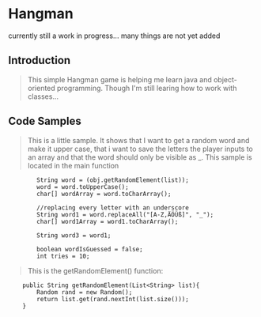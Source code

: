 # Hangman

currently still a work in progress... many things are not yet added

## Introduction

> This simple Hangman game is helping me learn java and object-oriented programming. Though I'm still learing how to work with classes...

## Code Samples

> This is a little sample. It shows that I want to get a random word and make it upper case, that i want to save the letters the player inputs to an array and that the word should only be visible as _. This sample is located in the main function

            String word = (obj.getRandomElement(list));
            word = word.toUpperCase();
            char[] wordArray = word.toCharArray();

            //replacing every letter with an underscore
            String word1 = word.replaceAll("[A-Z,ÄÖÜß]", "_");
            char[] word1Array = word1.toCharArray();

            String word3 = word1;

            boolean wordIsGuessed = false;
            int tries = 10;

> This is the getRandomElement() function:


        public String getRandomElement(List<String> list){
            Random rand = new Random();
            return list.get(rand.nextInt(list.size()));
        }
